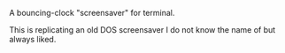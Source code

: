A bouncing-clock "screensaver" for terminal.

This is replicating an old DOS screensaver I do not know the name of but always liked.

